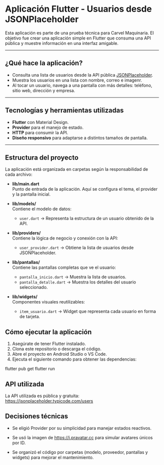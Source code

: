 # Aplicación Flutter - Usuarios desde JSONPlaceholder

Esta aplicación es parte de una prueba técnica para Carvel Maquinaria. El objetivo fue crear una aplicación simple en Flutter que consuma una API pública y muestre información en una interfaz amigable.

---

## ¿Qué hace la aplicación?

- Consulta una lista de usuarios desde la API pública [JSONPlaceholder](https://jsonplaceholder.typicode.com/users).
- Muestra los usuarios en una lista con nombre, correo e imagenr.
- Al tocar un usuario, navega a una pantalla con más detalles: teléfono, sitio web, dirección y empresa.

---

## Tecnologías y herramientas utilizadas

- **Flutter** con Material Design.
- **Provider** para el manejo de estado.
- **HTTP** para consumir la API.
- **Diseño responsivo** para adaptarse a distintos tamaños de pantalla.

---

## Estructura del proyecto
La aplicación está organizada en carpetas según la responsabilidad de cada archivo:

- **lib/main.dart**  
  Punto de entrada de la aplicación. Aquí se configura el tema, el provider y la pantalla inicial.

- **lib/models/**  
  Contiene el modelo de datos:
    - `user.dart` → Representa la estructura de un usuario obtenido de la API.

- **lib/providers/**  
  Contiene la lógica de negocio y conexión con la API:
    - `user_provider.dart` → Obtiene la lista de usuarios desde JSONPlaceholder.

- **lib/pantallas/**  
  Contiene las pantallas completas que ve el usuario:
    - `pantalla_inicio.dart` → Muestra la lista de usuarios.
    - `pantalla_detalle.dart` → Muestra los detalles del usuario seleccionado.

- **lib/widgets/**  
  Componentes visuales reutilizables:
    - `item_usuario.dart` → Widget que representa cada usuario en forma de tarjeta.
  
## Cómo ejecutar la aplicación

1. Asegúrate de tener Flutter instalado.
2. Clona este repositorio o descarga el código.
3. Abre el proyecto en Android Studio o VS Code.
4. Ejecuta el siguiente comando para obtener las dependencias:

flutter pub get
flutter run

## API utilizada
La API utilizada es pública y gratuita:
 https://jsonplaceholder.typicode.com/users

## Decisiones técnicas
- Se eligió Provider por su simplicidad para manejar estados reactivos.

- Se usó la imagen de https://i.pravatar.cc para simular avatares únicos por ID.

- Se organizó el código por carpetas (modelo, proveedor, pantallas y widgets) para mejorar el mantenimiento.
